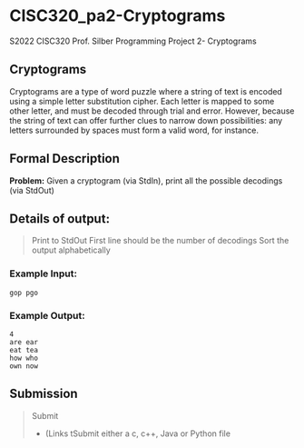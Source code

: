 # CISC320_pa2-Cryptograms
S2022 CISC320 Prof. Silber Programming Project 2- Cryptograms

## Cryptograms

Cryptograms are a type of word puzzle where a string of text is encoded using a simple letter substitution cipher. Each letter is mapped to some other letter, and must be decoded through trial and error. However, because the string of text can offer further clues to narrow down possibilities: any letters surrounded by spaces must form a valid word, for instance.

## Formal Description

**Problem:** Given a cryptogram (via StdIn), print all the possible decodings (via StdOut)

## Details of output:

> Print to StdOut
> First line should be the number of decodings
> Sort the output alphabetically

### Example Input:
```
gop pgo
```

### Example Output:
```
4
are ear
eat tea
how who
own now
```

## Submission
> Submit
> - (Links tSubmit either a c, c++, Java or Python file
